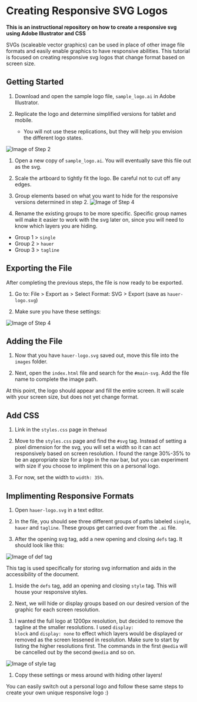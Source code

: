 # Creating Responsive SVG Logos
<b> This is an instructional repository on how to create a responsive svg using Adobe Illustrator and CSS </b>

SVGs (scaleable vector graphics) can be used in place of other image file formats and easily enable graphics to have responsive abilities. This tutorial is focused on creating responsive svg logos that change format based on screen size. 

## Getting Started

1. Download and open the sample logo file, <code>sample_logo.ai</code> in Adobe Illustrator. 
   
1. Replicate the logo and determine simplified versions for tablet and mobile.
    * You will not use these replications, but they will help you envision the different logo states.
    
![Image of Step 2](https://github.com/JuliaSchantz/responsive-svg_peer-lesson/blob/main/Images/Step%201.png)
    
1. Open a new copy of <code>sample_logo.ai</code>. You will eventually save this file out as the svg.

1. Scale the artboard to tightly fit the logo. Be careful not to cut off any edges.

1. Group elements based on what you want to hide for the responsive versions determined in step 2.
![Image of Step 4](https://github.com/JuliaSchantz/responsive-svg_peer-lesson/blob/main/Images/Step%204.png)

1. Rename the existing groups to be more specific. Specific group names will make it easier to work with the svg later on, since you will need to know which layers you are hiding.

* Group 1 > <code>single</code>
* Group 2 > <code>hauer</code>
* Group 3 > <code>tagline</code>

## Exporting the File
After completing the previous steps, the file is now ready to be exported.

1. Go to:  File > Export as > Select Format: SVG > Export (save as <code>hauer-logo.svg</code>)

1. Make sure you have these settings:

![Image of Step 4](https://github.com/JuliaSchantz/responsive-svg_peer-lesson/blob/main/Images/Step%206.png)

## Adding the File

1. Now that you have <code>hauer-logo.svg</code> saved out, move this file into the <code>images</code> folder.

1. Next, open the <code>index.html</code> file and search for the <code>#main-svg</code>. Add the file name to complete the image path.

At this point, the logo should appear and fill the entire screen. It will scale with your screen size, but does not yet change format.

## Add CSS

1. Link in the <code>styles.css</code> page in the<code>head</code>

1. Move to the <code>styles.css</code> page and find the <code>#svg</code> tag. Instead of setting a pixel dimension for the svg, you will set a width so it can act responsively based on screen resolution. I found the range 30%-35% to be an appropriate size for a logo in the nav bar, but you can experiment with size if you choose to impliment this on a personal logo.

1. For now, set the width to <code>width: 35%</code>.

## Implimenting Responsive Formats

1. Open <code>hauer-logo.svg</code> in a text editor.

1. In the file, you should see three different groups of paths labeled <code>single</code>, <code>hauer</code> and <code>tagline</code>. These groups get carried over from the <code>.ai</code> file.

1. After the opening svg tag, add a new opening and closing <code>defs</code> tag. It should look like this: 

![Image of def tag](https://github.com/JuliaSchantz/responsive-svg_peer-lesson/blob/main/Images/Example_def%20tag.png)

This tag is used specifically for storing svg information and aids in the accessibility of the document.

1. Inside the <code>defs</code> tag, add an opening and closing <code>style</code> tag. This will house your responsive styles.

1. Next, we will hide or display groups based on our desired version of the graphic for each screen resolution.

1. I wanted the full logo at 1200px resolution, but decided to remove the tagline at the smaller resolutions. I used <code>display: block</code> and <code>display: none</code> to effect which layers would be displayed or removed as the screen lessened in resolution. Make sure to start by listing the higher resolutions first. The commands in the first <code>@media</code> will be cancelled out by the second <code>@media</code> and so on.

![Image of style tag](https://github.com/JuliaSchantz/responsive-svg_peer-lesson/blob/main/Images/Example_style%20tag.png)

1. Copy these settings or mess around with hiding other layers!

You can easily switch out a personal logo and follow these same steps to create your own unique responsive logo :)
